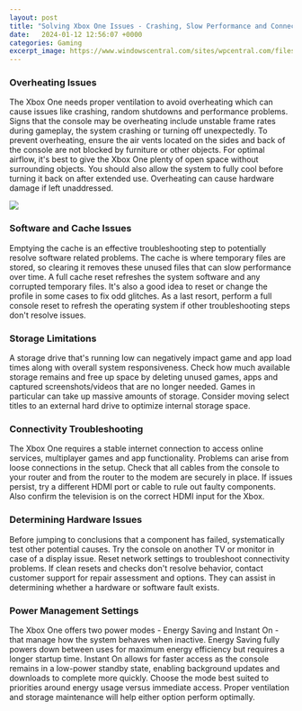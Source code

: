 ```yaml
---
layout: post
title: "Solving Xbox One Issues - Crashing, Slow Performance and Connectivity Problems"
date:   2024-01-12 12:56:07 +0000
categories: Gaming
excerpt_image: https://www.windowscentral.com/sites/wpcentral.com/files/styles/medium/public/field/image/2020/07/xbox-one-download-queue-2020.jpg
---
```


### Overheating Issues
The Xbox One needs proper ventilation to avoid overheating which can cause issues like crashing, random shutdowns and performance problems. Signs that the console may be overheating include unstable frame rates during gameplay, the system crashing or turning off unexpectedly. To prevent overheating, ensure the air vents located on the sides and back of the console are not blocked by furniture or other objects. For optimal airflow, it's best to give the Xbox One plenty of open space without surrounding objects. You should also allow the system to fully cool before turning it back on after extended use. Overheating can cause hardware damage if left unaddressed.

![](https://www.windowscentral.com/sites/wpcentral.com/files/styles/medium/public/field/image/2020/07/xbox-one-download-queue-2020.jpg)
### Software and Cache Issues   
Emptying the cache is an effective troubleshooting step to potentially resolve software related problems. The cache is where temporary files are stored, so clearing it removes these unused files that can slow performance over time. A full cache reset refreshes the system software and any corrupted temporary files. It's also a good idea to reset or change the profile in some cases to fix odd glitches. As a last resort, perform a full console reset to refresh the operating system if other troubleshooting steps don't resolve issues.
### Storage Limitations
A storage drive that's running low can negatively impact game and app load times along with overall system responsiveness. Check how much available storage remains and free up space by deleting unused games, apps and captured screenshots/videos that are no longer needed. Games in particular can take up massive amounts of storage. Consider moving select titles to an external hard drive to optimize internal storage space.
### Connectivity Troubleshooting  
The Xbox One requires a stable internet connection to access online services, multiplayer games and app functionality. Problems can arise from loose connections in the setup. Check that all cables from the console to your router and from the router to the modem are securely in place. If issues persist, try a different HDMI port or cable to rule out faulty components. Also confirm the television is on the correct HDMI input for the Xbox.
### Determining Hardware Issues  
Before jumping to conclusions that a component has failed, systematically test other potential causes. Try the console on another TV or monitor in case of a display issue. Reset network settings to troubleshoot connectivity problems. If clean resets and checks don't resolve behavior, contact customer support for repair assessment and options. They can assist in determining whether a hardware or software fault exists.
### Power Management Settings
The Xbox One offers two power modes - Energy Saving and Instant On - that manage how the system behaves when inactive. Energy Saving fully powers down between uses for maximum energy efficiency but requires a longer startup time. Instant On allows for faster access as the console remains in a low-power standby state, enabling background updates and downloads to complete more quickly. Choose the mode best suited to priorities around energy usage versus immediate access. Proper ventilation and storage maintenance will help either option perform optimally.